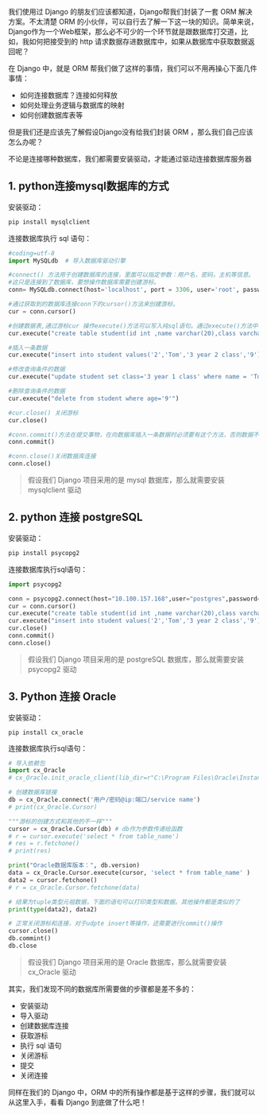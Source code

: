 我们使用过 Django 的朋友们应该都知道，Django帮我们封装了一套 ORM 解决方案。不太清楚 ORM 的小伙伴，可以自行去了解一下这一块的知识。简单来说，Django作为一个Web框架，那么必不可少的一个环节就是跟数据库打交道，比如，我如何把接受到的 http 请求数据存进数据库中，如果从数据库中获取数据返回呢？

在 Django 中，就是 ORM 帮我们做了这样的事情，我们可以不用再操心下面几件事情：

- 如何连接数据库？连接如何释放
- 如何处理业务逻辑与数据库的映射
- 如何创建数据库表等

但是我们还是应该先了解假设Django没有给我们封装 ORM ，那么我们自己应该怎么办呢？

不论是连接哪种数据库，我们都需要安装驱动，才能通过驱动连接数据库服务器

## 1. python连接mysql数据库的方式

安装驱动：

```python
pip install mysqlclient
```

连接数据库执行 sql 语句：

```python
#coding=utf-8
import MySQLdb  # 导入数据库驱动引擎

#connect() 方法用于创建数据库的连接，里面可以指定参数：用户名，密码，主机等信息。
#这只是连接到了数据库，要想操作数据库需要创建游标。
conn= MySQLdb.connect(host='localhost', port = 3306, user='root', passwd='123456', db ='test')

#通过获取到的数据库连接conn下的cursor()方法来创建游标。
cur = conn.cursor()

#创建数据表,通过游标cur 操作execute()方法可以写入纯sql语句。通过execute()方法中写如sql语句来对数据进行操作
cur.execute("create table student(id int ,name varchar(20),class varchar(30),age varchar(10))")

#插入一条数据
cur.execute("insert into student values('2','Tom','3 year 2 class','9')")

#修改查询条件的数据
cur.execute("update student set class='3 year 1 class' where name = 'Tom'")

#删除查询条件的数据
cur.execute("delete from student where age='9'")

#cur.close() 关闭游标
cur.close()

#conn.commit()方法在提交事物，在向数据库插入一条数据时必须要有这个方法，否则数据不会被真正的插入。
conn.commit()

#conn.close()关闭数据库连接
conn.close()
```



> 假设我们 Django 项目采用的是 mysql 数据库，那么就需要安装 mysqlclient 驱动 

## 2. python 连接 postgreSQL

安装驱动：

```python
pip install psycopg2
```

连接数据库执行sql语句：

```python
import psycopg2

conn = psycopg2.connect(host="10.100.157.168",user="postgres",password="postgres",database="testdb")
cur = conn.cursor()
cur.execute("create table student(id int ,name varchar(20),class varchar(30),age varchar(10))")
cur.execute("insert into student values('2','Tom','3 year 2 class','9')")
cur.close()
conn.commit()
conn.close()
```

> 假设我们 Django 项目采用的是 postgreSQL 数据库，那么就需要安装 psycopg2 驱动 

## 3. Python 连接 Oracle

安装驱动：

```
pip install cx_oracle
```

连接数据库执行sql语句：

```python
# 导入依赖包
import cx_Oracle
# cx_Oracle.init_oracle_client(lib_dir=r"C:\Program Files\Oracle\Instant Client\bin")

# 创建数据库链接
db = cx_Oracle.connect('用户/密码@ip:端口/service name')
# print(cx_Oracle.Cursor)

"""游标的创建方式和其他的不一样"""
cursor = cx_Oracle.Cursor(db) # db作为参数传递给函数
# r = cursor.execute('select * from table_name')
# res = r.fetchone()
# print(res)

print("Oracle数据库版本：", db.version)
data = cx_Oracle.Cursor.execute(cursor, 'select * from table_name' )
data2 = cursor.fetchone()
# r = cx_Oracle.Cursor.fetchone(data)

# 结果为tuple类型元祖数据，下面的语句可以打印类型和数据。其他操作都是类似的了
print(type(data2), data2)

# 正常关闭游标和连接，对于udpte insert等操作，还需要进行commit()操作
cursor.close()
db.commint()
db.close
```

> 假设我们 Django 项目采用的是 Oracle 数据库，那么就需要安装 cx_Oracle 驱动 

其实，我们发现不同的数据库所需要做的步骤都是差不多的：

- 安装驱动
- 导入驱动
- 创建数据库连接
- 获取游标
- 执行 sql 语句
- 关闭游标
- 提交
- 关闭连接

同样在我们的 Django 中，ORM 中的所有操作都是基于这样的步骤，我们就可以从这里入手，看看 Django 到底做了什么吧！